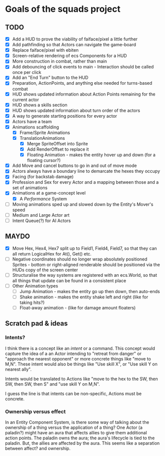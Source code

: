 # Goals of the squads project

## TODO

- [x] Add a HUD to prove the viability of faiface/pixel a little further
- [x] Add pathfinding so that Actors can navigate the game-board
- [x] Replace faiface/pixel with ebiten
- [x] Screen-relative rendering of ecs Components for a HUD
- [x] More construction in combat, rather than main
- [x] Add debouncing of click events to main - Interaction should be called once per click
- [x] Add an "End Turn" button to the HUD
- [x] Preparation, ActionPoints, and anything else needed for turns-based combat
- [x] HUD shows updated information about Action Points remaining for the current actor
- [x] HUD shows a skills section
- [x] HUD shows updated information about turn order of the actors
- [x] A way to generate starting positions for every actor
- [x] Actors have a team
- [x] Animations scaffolding
  - [x] Frame/Sprite Animations
  - [x] TranslationAnimations
    - [x] Merge SpriteOffset into Sprite
    - [x] Add RenderOffset to replace it
    - [x] Floating Animation - makes the entity hover up and down (for a floating cursor?)
- [x] Add Move and cancel buttons to go in and out of move mode
- [x] Actors always have a boundary line to demarcate the hexes they occupy
- [x] Facing (for backstab damage)
- [x] Profession and Sex for every Actor and a mapping between those and a set of animations
- [x] Animations at a game-concept level
  - [x] A _Performance_ System
- [ ] Moving animations sped up and slowed down by the Entity's Mover's speed
- [ ] Medium and Large Actor art
- [ ] Intent Queue(?) for AI Actors

## MAYDO
- [x] Move Hex, Hex4, Hex7 split up to Field1, Field4, Field7, so that they can all return LogicalHex for At(), Get() etc.
- [ ] Negative coordinates should no longer wrap absolutely positioned Sprites - bottom or right-aligned renderable should be positioned via the HUDs copy of the screen center
- [ ] Structuralise the way systems are registered with an ecs.World, so that all things that update can be found in a consistent place
- [ ] Other Animation types
  - [ ] Jump Animation - makes the entity go up then down, then auto-ends
  - [ ] Shake animation - makes the entity shake left and right (like for taking hits?)
  - [ ] Float-away animation - (like for damage amount floaters)

## Scratch pad & ideas

### Intents?

I think there is a concept like an _intent_ or a command. This concept would capture the idea of a an Actor intending to "retreat from danger" or "approach the nearest opponent" or more concrete things like "move to M,N". These intent would also be things like "Use skill X", or "Use skill Y on nearest ally".

Intents would be translated to Actions like "move to the hex to the SW, then SW, then SW, then S" and "use skill Y on M,N".

I guess the line is that intents can be non-specific, Actions must be concrete.

### Ownership versus effect

In an Entity Component System, is there some way of talking about the ownership of a thing versus the application of a thing? One Actor (a paladin?) might have an aura that affects allies to give them additional action points. The paladin owns the aura; the aura's lifecycle is tied to the paladin. But, the allies are affected by the aura. This seems like a separation between affect? and ownership.
